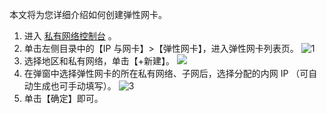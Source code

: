 本文将为您详细介绍如何创建弹性网卡。
1. 进入 [私有网络控制台](https://console.cloud.tencent.com/vpc) 。
2. 单击左侧目录中的【IP 与网卡】>【弹性网卡】，进入弹性网卡列表页。
![1](https://main.qcloudimg.com/raw/83ae572bca78f36e30008989cfc5e069.png)
3. 选择地区和私有网络，单击【+新建】。
![](https://main.qcloudimg.com/raw/93f2659a49b994c92f723a7c9a171cf3.png)
4. 在弹窗中选择弹性网卡的所在私有网络、子网后，选择分配的内网 IP （可自动生成也可手动填写）。
![3](https://main.qcloudimg.com/raw/6c5639605fc73d692194623bf613f7bb.png)
6. 单击【确定】即可。
